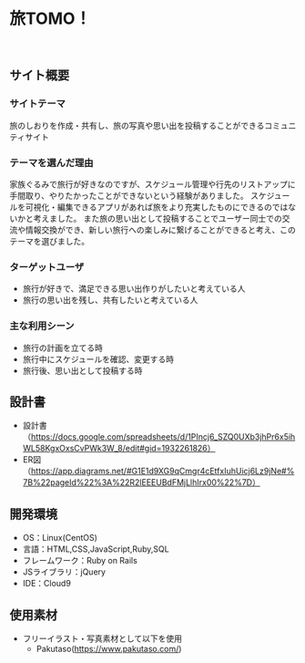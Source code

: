# 旅TOMO！
​
## サイト概要
### サイトテーマ
旅のしおりを作成・共有し、旅の写真や思い出を投稿することができるコミュニティサイト
​
### テーマを選んだ理由
家族ぐるみで旅行が好きなのですが、スケジュール管理や行先のリストアップに手間取り、やりたかったことができないという経験がありました。
スケジュールを可視化・編集できるアプリがあれば旅をより充実したものにできるのではないかと考えました。
また旅の思い出として投稿することでユーザー同士での交流や情報交換ができ、新しい旅行への楽しみに繋げることができると考え、このテーマを選びました。
​
### ターゲットユーザ
 - 旅行が好きで、満足できる思い出作りがしたいと考えている人
 - 旅行の思い出を残し、共有したいと考えている人
​
### 主な利用シーン
 - 旅行の計画を立てる時
 - 旅行中にスケジュールを確認、変更する時
 - 旅行後、思い出として投稿する時
​
## 設計書
 - 設計書（https://docs.google.com/spreadsheets/d/1PIncj6_SZQ0UXb3jhPr6x5ihWL58KgxOxsCvPWk3W_8/edit#gid=1932261826）
 - ER図（https://app.diagrams.net/#G1E1d9XG9qCmgr4cEtfxIuhUicj6Lz9jNe#%7B%22pageId%22%3A%22R2lEEEUBdFMjLlhIrx00%22%7D）
​
## 開発環境
- OS：Linux(CentOS)
- 言語：HTML,CSS,JavaScript,Ruby,SQL
- フレームワーク：Ruby on Rails
- JSライブラリ：jQuery
- IDE：Cloud9
​
## 使用素材
- フリーイラスト・写真素材として以下を使用
  - Pakutaso(https://www.pakutaso.com/)